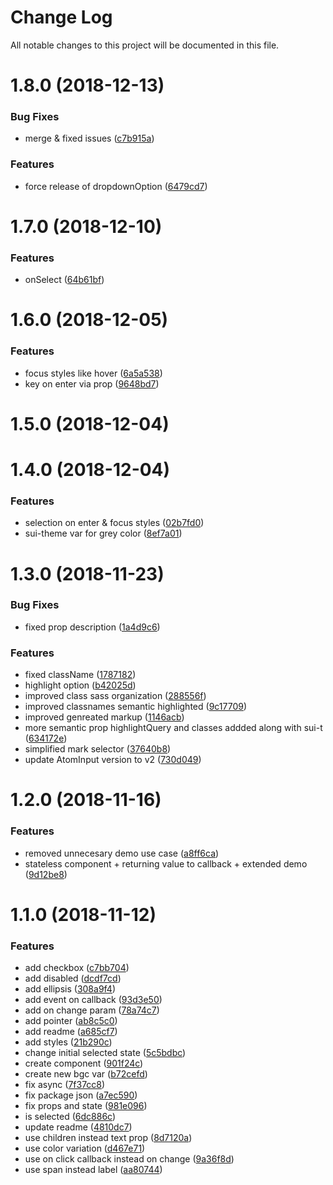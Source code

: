 # Change Log

All notable changes to this project will be documented in this file.

<a name="1.8.0"></a>
# 1.8.0 (2018-12-13)


### Bug Fixes

* merge & fixed issues ([c7b915a](https://github.com/SUI-Components/sui-components/commit/c7b915a))


### Features

* force release of dropdownOption ([6479cd7](https://github.com/SUI-Components/sui-components/commit/6479cd7))



<a name="1.7.0"></a>
# 1.7.0 (2018-12-10)


### Features

* onSelect ([64b61bf](https://github.com/SUI-Components/sui-components/commit/64b61bf))



<a name="1.6.0"></a>
# 1.6.0 (2018-12-05)


### Features

* focus styles like hover ([6a5a538](https://github.com/SUI-Components/sui-components/commit/6a5a538))
* key on enter via prop ([9648bd7](https://github.com/SUI-Components/sui-components/commit/9648bd7))



<a name="1.5.0"></a>
# 1.5.0 (2018-12-04)



<a name="1.4.0"></a>
# 1.4.0 (2018-12-04)


### Features

* selection on enter & focus styles ([02b7fd0](https://github.com/SUI-Components/sui-components/commit/02b7fd0))
* sui-theme var for grey color ([8ef7a01](https://github.com/SUI-Components/sui-components/commit/8ef7a01))



<a name="1.3.0"></a>
# 1.3.0 (2018-11-23)


### Bug Fixes

* fixed prop description ([1a4d9c6](https://github.com/SUI-Components/sui-components/commit/1a4d9c6))


### Features

* fixed className ([1787182](https://github.com/SUI-Components/sui-components/commit/1787182))
* highlight option ([b42025d](https://github.com/SUI-Components/sui-components/commit/b42025d))
* improved class sass organization ([288556f](https://github.com/SUI-Components/sui-components/commit/288556f))
* improved classnames semantic highlighted ([9c17709](https://github.com/SUI-Components/sui-components/commit/9c17709))
* improved genreated markup ([1146acb](https://github.com/SUI-Components/sui-components/commit/1146acb))
* more semantic prop highlightQuery and classes addded along with sui-t ([634172e](https://github.com/SUI-Components/sui-components/commit/634172e))
* simplified mark selector ([37640b8](https://github.com/SUI-Components/sui-components/commit/37640b8))
* update AtomInput version to v2 ([730d049](https://github.com/SUI-Components/sui-components/commit/730d049))



<a name="1.2.0"></a>
# 1.2.0 (2018-11-16)


### Features

* removed unnecesary demo use case ([a8ff6ca](https://github.com/SUI-Components/sui-components/commit/a8ff6ca))
* stateless component + returning value to callback + extended demo ([9d12be8](https://github.com/SUI-Components/sui-components/commit/9d12be8))



<a name="1.1.0"></a>
# 1.1.0 (2018-11-12)


### Features

* add checkbox ([c7bb704](https://github.com/SUI-Components/sui-components/commit/c7bb704))
* add disabled ([dcdf7cd](https://github.com/SUI-Components/sui-components/commit/dcdf7cd))
* add ellipsis ([308a9f4](https://github.com/SUI-Components/sui-components/commit/308a9f4))
* add event on callback ([93d3e50](https://github.com/SUI-Components/sui-components/commit/93d3e50))
* add on change param ([78a74c7](https://github.com/SUI-Components/sui-components/commit/78a74c7))
* add pointer ([ab8c5c0](https://github.com/SUI-Components/sui-components/commit/ab8c5c0))
* add readme ([a685cf7](https://github.com/SUI-Components/sui-components/commit/a685cf7))
* add styles ([21b290c](https://github.com/SUI-Components/sui-components/commit/21b290c))
* change initial selected state ([5c5bdbc](https://github.com/SUI-Components/sui-components/commit/5c5bdbc))
* create component ([901f24c](https://github.com/SUI-Components/sui-components/commit/901f24c))
* create new bgc var ([b72cefd](https://github.com/SUI-Components/sui-components/commit/b72cefd))
* fix async ([7f37cc8](https://github.com/SUI-Components/sui-components/commit/7f37cc8))
* fix package json ([a7ec590](https://github.com/SUI-Components/sui-components/commit/a7ec590))
* fix props and state ([981e096](https://github.com/SUI-Components/sui-components/commit/981e096))
* is selected ([6dc886c](https://github.com/SUI-Components/sui-components/commit/6dc886c))
* update readme ([4810dc7](https://github.com/SUI-Components/sui-components/commit/4810dc7))
* use children instead text prop ([8d7120a](https://github.com/SUI-Components/sui-components/commit/8d7120a))
* use color variation ([d467e71](https://github.com/SUI-Components/sui-components/commit/d467e71))
* use on click callback instead on change ([9a36f8d](https://github.com/SUI-Components/sui-components/commit/9a36f8d))
* use span instead label ([aa80744](https://github.com/SUI-Components/sui-components/commit/aa80744))



